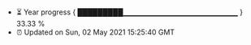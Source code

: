 - ⏳ Year progress { █████████▁▁▁▁▁▁▁▁▁▁▁▁▁▁▁▁▁▁▁▁▁ } 33.33 %
- ⏰ Updated on Sun, 02 May 2021 15:25:40 GMT

